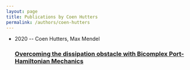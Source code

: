 ```yaml
---
layout: page
title: Publications by Coen Hutters
permalink: /authors/coen-hutters
---
```


<ul class="post-list">
<li><span class='post-meta'>2020 -- Coen Hutters, Max Mendel</span><h3><a class='post-link' href="{{ site.baseurl }}/overcoming-the-dissipation-obstacle-with-bicomplex-port-hamiltonian-mechanics">Overcoming the dissipation obstacle with Bicomplex Port-Hamiltonian Mechanics</a></h3></li>

</ul>
